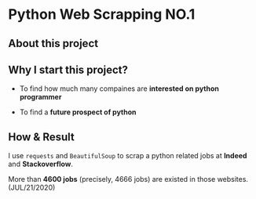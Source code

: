 # Python Web Scrapping NO.1

## About this project

## Why I start this project?
- To find how much many compaines are **interested on python programmer**

- To find a **future prospect of python**

## How & Result
I use ``` requests ``` and ``` BeautifulSoup ``` to scrap a python related jobs at **Indeed** and **Stackoverflow**.

More than **4600 jobs** (precisely, 4666 jobs) are existed in those websites. (JUL/21/2020)
